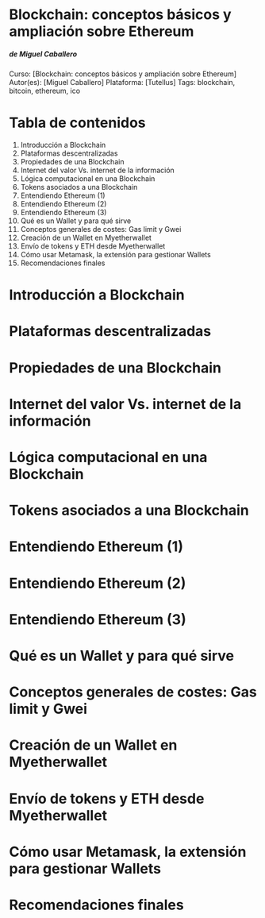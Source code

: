 # Blockchain: conceptos básicos y ampliación sobre Ethereum
##### de Miguel Caballero

Curso: [Blockchain: conceptos básicos y ampliación sobre Ethereum]
Autor(es): [Miguel Caballero]
Plataforma: [Tutellus]
Tags: blockchain, bitcoin, ethereum, ico

# Tabla de contenidos

1. Introducción a Blockchain
2. Plataformas descentralizadas
3. Propiedades de una Blockchain
4. Internet del valor Vs. internet de la información
5. Lógica computacional en una Blockchain
6. Tokens asociados a una Blockchain
7. Entendiendo Ethereum (1)
8. Entendiendo Ethereum (2)
9. Entendiendo Ethereum (3)
10. Qué es un Wallet y para qué sirve
11. Conceptos generales de costes: Gas limit y Gwei
12. Creación de un Wallet en Myetherwallet
13. Envío de tokens y ETH desde Myetherwallet
14. Cómo usar Metamask, la extensión para gestionar Wallets
15. Recomendaciones finales

# Introducción a Blockchain

# Plataformas descentralizadas

# Propiedades de una Blockchain

# Internet del valor Vs. internet de la información

# Lógica computacional en una Blockchain

# Tokens asociados a una Blockchain

# Entendiendo Ethereum (1)

# Entendiendo Ethereum (2)

# Entendiendo Ethereum (3)

# Qué es un Wallet y para qué sirve

# Conceptos generales de costes: Gas limit y Gwei

# Creación de un Wallet en Myetherwallet

# Envío de tokens y ETH desde Myetherwallet

# Cómo usar Metamask, la extensión para gestionar Wallets

# Recomendaciones finales


